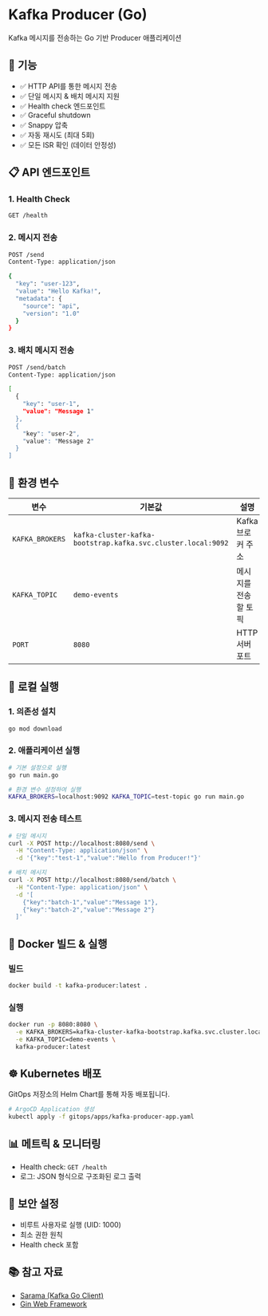 # Kafka Producer (Go)

Kafka 메시지를 전송하는 Go 기반 Producer 애플리케이션



## 🚀 기능

- ✅ HTTP API를 통한 메시지 전송
- ✅ 단일 메시지 & 배치 메시지 지원
- ✅ Health check 엔드포인트
- ✅ Graceful shutdown
- ✅ Snappy 압축
- ✅ 자동 재시도 (최대 5회)
- ✅ 모든 ISR 확인 (데이터 안정성)

## 📋 API 엔드포인트

### 1. Health Check
```bash
GET /health
```

### 2. 메시지 전송
```bash
POST /send
Content-Type: application/json

{
  "key": "user-123",
  "value": "Hello Kafka!",
  "metadata": {
    "source": "api",
    "version": "1.0"
  }
}
```

### 3. 배치 메시지 전송
```bash
POST /send/batch
Content-Type: application/json

[
  {
    "key": "user-1",
    "value": "Message 1"
  },
  {
    "key": "user-2",
    "value": "Message 2"
  }
]
```

## 🔧 환경 변수

| 변수 | 기본값 | 설명 |
|------|--------|------|
| `KAFKA_BROKERS` | `kafka-cluster-kafka-bootstrap.kafka.svc.cluster.local:9092` | Kafka 브로커 주소 |
| `KAFKA_TOPIC` | `demo-events` | 메시지를 전송할 토픽 |
| `PORT` | `8080` | HTTP 서버 포트 |

## 🏃 로컬 실행

### 1. 의존성 설치
```bash
go mod download
```

### 2. 애플리케이션 실행
```bash
# 기본 설정으로 실행
go run main.go

# 환경 변수 설정하여 실행
KAFKA_BROKERS=localhost:9092 KAFKA_TOPIC=test-topic go run main.go
```

### 3. 메시지 전송 테스트
```bash
# 단일 메시지
curl -X POST http://localhost:8080/send \
  -H "Content-Type: application/json" \
  -d '{"key":"test-1","value":"Hello from Producer!"}'

# 배치 메시지
curl -X POST http://localhost:8080/send/batch \
  -H "Content-Type: application/json" \
  -d '[
    {"key":"batch-1","value":"Message 1"},
    {"key":"batch-2","value":"Message 2"}
  ]'
```

## 🐳 Docker 빌드 & 실행

### 빌드
```bash
docker build -t kafka-producer:latest .
```

### 실행
```bash
docker run -p 8080:8080 \
  -e KAFKA_BROKERS=kafka-cluster-kafka-bootstrap.kafka.svc.cluster.local:9092 \
  -e KAFKA_TOPIC=demo-events \
  kafka-producer:latest
```

## ☸️ Kubernetes 배포

GitOps 저장소의 Helm Chart를 통해 자동 배포됩니다.

```bash
# ArgoCD Application 생성
kubectl apply -f gitops/apps/kafka-producer-app.yaml
```

## 📊 메트릭 & 모니터링

- Health check: `GET /health`
- 로그: JSON 형식으로 구조화된 로그 출력

## 🔐 보안 설정

- 비루트 사용자로 실행 (UID: 1000)
- 최소 권한 원칙
- Health check 포함

## 📚 참고 자료

- [Sarama (Kafka Go Client)](https://github.com/IBM/sarama)
- [Gin Web Framework](https://github.com/gin-gonic/gin)

